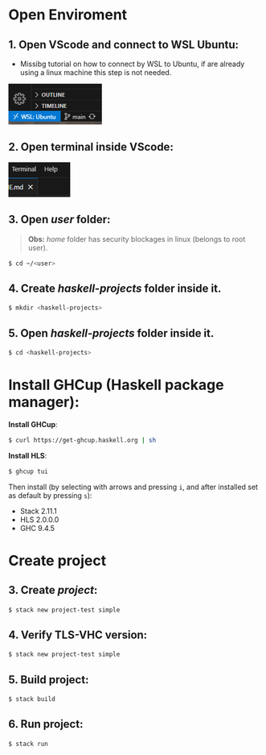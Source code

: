 # Open Enviroment

## 1. Open VScode and connect to WSL Ubuntu:

* Missibg tutorial on how to connect by WSL to  Ubuntu, if are already using a linux machine this step is not needed.

![Alt text](image.png)

## 2. Open terminal inside VScode:

![Alt text](image-1.png)

## 3. Open *user* folder:

> **Obs:** *home* folder has security blockages in linux (belongs to root user).

```bash
$ cd ~/<user>
``` 
## 4. Create *haskell-projects* folder inside it.

```bash
$ mkdir <haskell-projects>
```
## 5. Open *haskell-projects* folder inside it.

```bash
$ cd <haskell-projects>
```

# Install GHCup (Haskell package manager):

**Install GHCup**:
```bash
$ curl https://get-ghcup.haskell.org | sh
```

**Install HLS**:
```bash
$ ghcup tui
```
Then install (by selecting with arrows and pressing `i`, and after installed set as default by pressing `s`):
* Stack 2.11.1
* HLS 2.0.0.0
* GHC 9.4.5

# Create project

## 3. Create *project*:

```bash
$ stack new project-test simple
```

## 4. Verify TLS-VHC version:

```bash
$ stack new project-test simple
```

## 5. Build project:

```bash
$ stack build
```

## 6. Run project:

```bash
$ stack run
```
